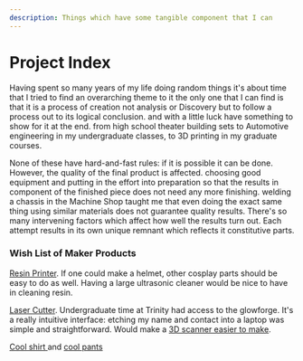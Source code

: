 ```yaml
---
description: Things which have some tangible component that I can
---
```


# Project Index

Having spent so many years  of my life doing random things it's about time that I tried to find an overarching theme to it the only one that I can find is that it is a process of creation not analysis or Discovery but to follow a process out to its logical conclusion.  and with a little luck have something to show for it at the end.  from high school theater building sets to Automotive engineering in my undergraduate classes,  to 3D printing in my graduate courses.&#x20;

None of these have hard-and-fast rules: if it is possible it can be done. However, the quality of the final product is affected.  choosing good equipment and putting in the effort into preparation so that the results in component of the finished piece does not need any more finishing. welding  a chassis in  the Machine Shop taught me that even doing the exact same thing using similar materials does not guarantee quality results. There's so many intervening factors which affect how well  the results turn out. Each attempt  results in its own unique remnant  which reflects it constitutive parts.&#x20;

### Wish List of Maker Products&#x20;

[Resin Printer](https://peopoly.net/products/phenom-l-by-peopoly). If one could make a helmet, other cosplay parts should be easy to do as well. Having a large ultrasonic cleaner would be nice to have in cleaning resin. &#x20;

[Laser Cutter](https://glowforge.com). Undergraduate time at Trinity had access to the glowforge. It's a really intuitive interface: etching my name and contact into a laptop was simple and straightforward. Would make a [3D scanner easier to make](https://hci.rwth-aachen.de/fabscanoriginal).

[Cool shirt ](https://coolshirt.com/product/sfi-3-3-rated-2coolfr-water-pants-clearance/)and [cool pants](https://www.advanced-autosports.com/collections/drive-gear/products/cool-suit-system)




